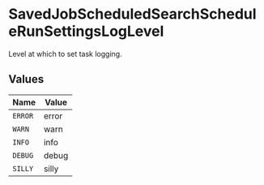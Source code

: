 # SavedJobScheduledSearchScheduleRunSettingsLogLevel

Level at which to set task logging.


## Values

| Name    | Value   |
| ------- | ------- |
| `ERROR` | error   |
| `WARN`  | warn    |
| `INFO`  | info    |
| `DEBUG` | debug   |
| `SILLY` | silly   |